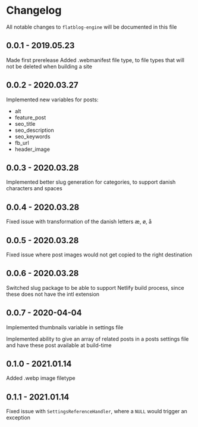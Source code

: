 # Changelog

All notable changes to `flatblog-engine` will be documented in this file

## 0.0.1 - 2019.05.23

Made first prerelease
Added .webmanifest file type, to file types that will not be deleted when building a site

## 0.0.2 - 2020.03.27

Implemented new variables for posts:

* alt
* feature_post
* seo_title
* seo_description
* seo_keywords
* fb_url
* header_image

## 0.0.3 - 2020.03.28

Implemented better slug generation for categories, to support danish characters and spaces

## 0.0.4 - 2020.03.28

Fixed issue with transformation of the danish letters æ, ø, å

## 0.0.5 - 2020.03.28

Fixed issue where post images would not get copied to the right destination

## 0.0.6 - 2020.03.28

Switched slug package to be able to support Netlify build process, since these does not have the intl extension

## 0.0.7 - 2020-04-04

Implemented thumbnails variable in settings file

Implemented ability to give an array of related posts in a posts settings file and have these post available at build-time

## 0.1.0 - 2021.01.14

Added .webp image filetype

## 0.1.1 - 2021.01.14

Fixed issue with `SettingsReferenceHandler`, where a `NULL` would trigger an exception

